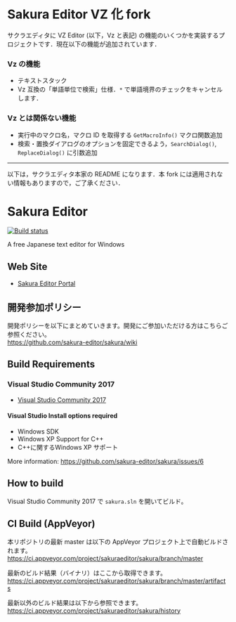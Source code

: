 # Sakura Editor VZ 化 fork

サクラエディタに VZ Editor (以下，Vz と表記) の機能のいくつかを実装するプロジェクトです．現在以下の機能が追加されています．

### Vz の機能

- テキストスタック
- Vz 互換の「単語単位で検索」仕様．`*` で単語境界のチェックをキャンセルします．

### Vz とは関係ない機能

- 実行中のマクロ名，マクロ ID を取得する `GetMacroInfo()` マクロ関数追加
- 検索・置換ダイアログのオプションを固定できるよう，`SearchDialog()`, `ReplaceDialog()` に引数追加

----
以下は，サクラエディタ本家の README になります．本 fork には適用されない情報もありますので，ご了承ください．

# Sakura Editor
[![Build status](https://ci.appveyor.com/api/projects/status/xlsp22h1q91mh96j/branch/master?svg=true)](https://ci.appveyor.com/project/sakuraeditor/sakura/branch/master)

A free Japanese text editor for Windows

## Web Site
- [Sakura Editor Portal](https://sakura-editor.github.io/)

## 開発参加ポリシー
開発ポリシーを以下にまとめていきます。開発にご参加いただける方はこちらご参照ください。  
https://github.com/sakura-editor/sakura/wiki

## Build Requirements
### Visual Studio Community 2017
- [Visual Studio Community 2017](https://www.visualstudio.com/downloads/)

#### Visual Studio Install options required
- Windows SDK
- Windows XP Support for C++
- C++に関するWindows XP サポート

More information: https://github.com/sakura-editor/sakura/issues/6

## How to build
Visual Studio Community 2017 で `sakura.sln` を開いてビルド。

## CI Build (AppVeyor)
本リポジトリの最新 master は以下の AppVeyor プロジェクト上で自動ビルドされます。  
https://ci.appveyor.com/project/sakuraeditor/sakura/branch/master

最新のビルド結果（バイナリ）はここから取得できます。  
https://ci.appveyor.com/project/sakuraeditor/sakura/branch/master/artifacts

最新以外のビルド結果は以下から参照できます。  
https://ci.appveyor.com/project/sakuraeditor/sakura/history
